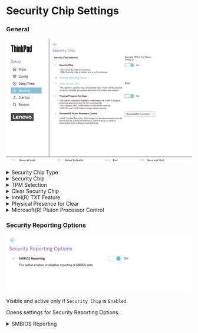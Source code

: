 # Security Chip Settings #

### General ###

![](./img/tp_securitychip.png)

<details><summary>Security Chip Type</summary>

Shows the security chip type.

View-only when only one TPM option is available.

For some AMD and Qualcomm models, the TPM can be switched from the default discrete TPM 2.0 chip to the Microsoft(R) Pluton TPM 2.0.

!!! info ""
    If a device registered with Autopilot is switched from discrete TPM to Pluton, it will no longer be recognized by the Autopilot service. An administrator will need to [manually register the device again](https://learn.microsoft.com/en-us/autopilot/add-devices#collect-the-hardware-hash) after switching to Pluton to enable Autopilot again.

[Available via standard Windows commands](https://docs.microsoft.com/en-us/powershell/module/trustedplatformmodule/?view=windowsserver2019-ps&preserve-view=true&viewFallbackFrom=win10-ps)

</details>

<details><summary>Security Chip</summary>

Whether to enable security chip functionality.

Possible options:

1.	**On** - Default.
2.	Off - security chip is hidden and is not functional.

!!! info ""
     If shows `MFG Mode` (manufacturing mode), then TPM (Trusted Platform Module) must be provisioned correctly. If this occurs on a ship-level system, please contact Lenovo Support for assistance.

| WMI Setting name | Values | Locked by SVP | AMD/Intel |
|:---|:---|:---|:---|
| SecurityChip | Active, Inactive, Disable, Enable | Yes | Both |

</details>

<details><summary>TPM Selection</summary>

Only an option on some AMD and some Qualcomm models. Allows to switch from discrete TPM 2.0 to Microsoft Pluton TPM 2.0.

!!! info ""
    In order to switch to Pluton TPM, the Microsoft Pluton Processor Control setting must already be Enabled.

!!! info ""
    If a device registered with Autopilot is switched from discrete TPM to Pluton, it will no longer be recognized by the Autopilot service. An administrator will need to [manually register the device again](https://learn.microsoft.com/en-us/autopilot/add-devices#collect-the-hardware-hash) after switching to Pluton to enable Autopilot again.

| WMI Setting name | Values | Locked by SVP | AMD/Intel |
|:---|:---|:---|:---|
| TpmSelection | DiscreteTPM2.0, PlutonTPM2.0 | Yes | AMD |

</details>

<details><summary>Clear Security Chip</summary>

Visible and active only if Security Chip` is `Enabled`.

This option is used to clear encryption keys.

!!! info ""
     It will not be possible to access already encrypted data after these keys are cleared.

!!! info ""
    The option requires additional confirmation for clearing the keys.

Available via standard Windows commands: [Clear-Tpm](https://docs.microsoft.com/en-us/powershell/module/trustedplatformmodule/clear-tpm?view=windowsserver2019-ps)

</details>

<details><summary>Intel(R) TXT Feature</summary>

Visible and active only if Security Chip` is `Enabled`.

!!! info ""
    Intel (R) Trusted Execution Technology is a hardware-based security foundation to build and maintain a chain of trust, to protect information from software-based attacks.

Possible options:

1.	On
2.	**Off** – Default.

| WMI Setting name | Values | Locked by SVP | AMD/Intel |
|:---|:---|:---|:---|
| TXTFeature | Disable, Enable | Yes | Intel |

</details>

<details><summary>Physical Presence for Clear</summary>

Whether to require confirmation of a user`s physical presence when clearing the security chip.

!!! info ""
     It is possible to change the value from Enable to Disable only when Supervisor Password exists, because it is required to confirm the action.

Possible options:

1.	**On** - Default.
2.	Off

| WMI Setting name | Values | Locked by SVP | AMD/Intel |
|:---|:---|:---|:---|
| PhysicalPresenceForTpmClear  | Disable, Enable | Yes | Both |

</details>

<details><summary>Microsoft(R) Pluton Processor Control</summary>

Whether to enable or disable the Pluton security processor.

!!! info ""
    This setting must be enabled before the TPM can be switched to Pluton.

When configuring these BIOS settings using WMI scripts, it is possible to follow these steps:

1. set ```PlutonSecurityProcessor``` to **Enable**
2. set ```TpmSelection``` to **PlutonTPM2.0**
3. specify the Supervisor password using WmiOpcodeInterface
4. save settings
5. suspend BitLocker
6. reboot

Possible options:

1. Disabled
2. Enabled
3. **Disabled(SW Controlled)** - Default

When set to ***Disabled*** or ***Enabled***, the setting cannot be changed without specifying a Supervisor password when using WMI.  When set to ***Disabled (SW Controlled)***, the setting can be changed using WMI without requiring Supervisor password. This allows the Pluton Security Processor to be enabled for use with a Discrete TPM 2.0 without requiring Supervisor password. If this setting is being changed in order to switch to the Pluton TPM 2.0, a Supervisor password will be required to make the TpmSelection change. If the setting is already ***Enabled***, then a Supervisor password will be required to change it using WMI. When using WMI, be sure to use the proper values from the table below.

| WMI Setting name | Values | Locked by SVP | AMD/Intel |
|:---|:---|:---|:---|
| PlutonSecurityProcessor  | Disable, Enable, Disable(SW_Controlled) | Yes | AMD |

</details>

### Security Reporting Options ###

![](./img/tp_securityreportingoptions.png)

Visible and active only if `Security Chip` is `Enabled`.

Opens settings for Security Reporting Options.

<details><summary>SMBIOS Reporting</summary>

Whether to enable reporting of SMBIOS data.

!!! info ""
    Changes to corresponding UEFI BIOS data are logged in a location, (PCR1, defined in the TCG standards), which other authorized programs can monitor, read, and analyze. 

Possible options:

1.	**On** - Default.
2.	Off

</details>
